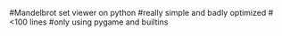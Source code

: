 #Mandelbrot set viewer on python
#really simple and badly optimized
#<100 lines
#only using pygame and builtins
